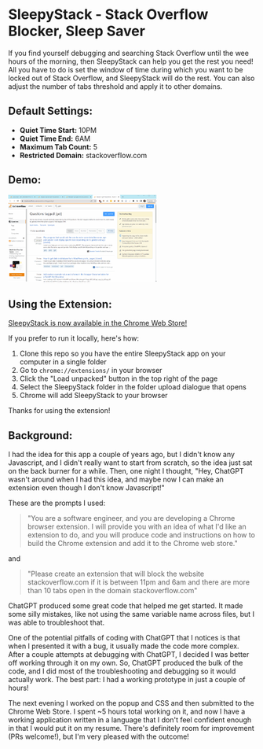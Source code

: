 # SleepyStack - Stack Overflow Blocker, Sleep Saver

If you find yourself debugging and searching Stack Overflow until the wee hours of the morning, then SleepyStack can help you get the rest you need! All you have to do is set the window of time during which you want to be locked out of Stack Overflow, and SleepyStack will do the rest. You can also adjust the number of tabs threshold and apply it to other domains.

## Default Settings:
* **Quiet Time Start:** 10PM
* **Quiet Time End:** 6AM
* **Maximum Tab Count:** 5
* **Restricted Domain:** stackoverflow.com

## Demo:

<img src="img/sleepy-stack-demo.gif" width="60%">

## Using the Extension:

[SleepyStack is now available in the Chrome Web Store!](https://chromewebstore.google.com/detail/sleepystack-stack-overflo/lpboffdogpnikaiahljfiepgmlafmdjb)

If you prefer to run it locally, here's how:

1. Clone this repo so you have the entire SleepyStack app on your computer in a single folder
1. Go to `chrome://extensions/` in your browser
1. Click the "Load unpacked" button in the top right of the page
1. Select the SleepyStack folder in the folder upload dialogue that opens
1. Chrome will add SleepyStack to your browser

Thanks for using the extension!

## Background:

I had the idea for this app a couple of years ago, but I didn't know any Javascript, and I didn't really want to start from scratch, so the idea just sat on the back burner for a while. Then, one night I thought, "Hey, ChatGPT wasn't around when I had this idea, and maybe now I can make an extension even though I don't know Javascript!"

These are the prompts I used:

> "You are a software engineer, and you are developing a Chrome browser extension. I will provide you with an idea of what I'd like an extension to do, and you will produce code and instructions on how to build the Chrome extension and add it to the Chrome web store."

and

> "Please create an extension that will block the website stackoverflow.com if it is between 11pm and 6am and there are more than 10 tabs open in the domain stackoverflow.com"

ChatGPT produced some great code that helped me get started. It made some silly mistakes, like not using the same variable name across files, but I was able to troubleshoot that.

One of the potential pitfalls of coding with ChatGPT that I notices is that when I presented it with a bug, it usually made the code more complex. After a couple attempts at debugging with ChatGPT, I decided I was better off working through it on my own. So, ChatGPT produced the bulk of the code, and I did most of the troubleshooting and debugging so it would actually work. The best part: I had a working prototype in just a couple of hours!

The next evening I worked on the popup and CSS and then submitted to the Chrome Web Store. I spent ~5 hours total working on it, and now I have a working application written in a language that I don't feel confident enough in that I would put it on my resume. There's definitely room for improvement (PRs welcome!), but I'm very pleased with the outcome!
